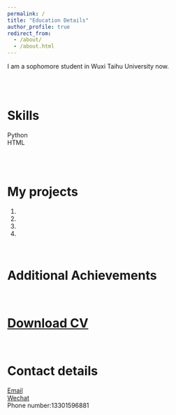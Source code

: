 ```yaml
---
permalink: /
title: "Education Details"
author_profile: true
redirect_from: 
  - /about/
  - /about.html
---
```


I am a sophomore student in Wuxi Taihu University now.

<br>
<br>

Skills
======
Python  
HTML

<br>
<br>

My projects
======
1. 
1. 
1. 
1. 

<br>

Additional Achievements
======

<br>

[Download CV](../assets/cv1.pdf)
======
<br>

Contact details
======
[Email](mailto:156697298@qq.com)  
[Wechat](../images/wechat.jpg)  
Phone number:13301596881


<br>
